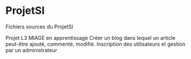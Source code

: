 # ProjetSI
Fichiers sources du ProjetSI

Projet L3 MIAGE en apprentissage
Créer un blog dans lequel un article peut-être ajouté, commenté, modifié.
Inscription des utilisateurs et gestion par un administrateur
